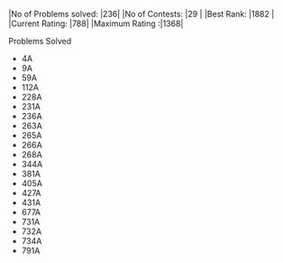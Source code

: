 |No of Problems solved: |236|
|No of Contests: |29 |
|Best Rank: |1882 |
|Current Rating: |788|
|Maximum Rating :|1368|

Problems Solved
- 4A
- 9A
- 59A
- 112A
- 228A
- 231A
- 236A
- 263A
- 265A
- 266A
- 268A
- 344A
- 381A
- 405A
- 427A
- 431A
- 677A
- 731A
- 732A
- 734A
- 791A
